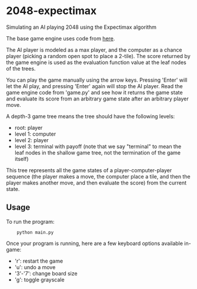 # 2048-expectimax
Simulating an AI playing 2048 using the Expectimax algorithm

The base game engine uses code from [here](https://gist.github.com/lewisjdeane/752eeba4635b479f8bb2). 

The AI player is modeled as a max player, and the computer as a chance player (picking a random open spot to place a 2-tile). The score returned by the game engine is used as the evaluation function value at the leaf nodes of the trees. 

You can play the game manually using the arrow keys. Pressing 'Enter' will let the AI play, and pressing 'Enter' again will stop the AI player. Read the game engine code from 'game.py' and see how it returns the game state and evaluate its score from an arbitrary game state after an arbitrary player move. 

A depth-3 game tree means the tree should have the following levels: 

- root: player
- level 1: computer 
- level 2: player
- level 3: terminal with payoff (note that we say "terminal" to mean the leaf nodes in the shallow game tree, not the termination of the game itself)

This tree represents all the game states of a player-computer-player sequence (the player makes a move, the computer place a tile, and then the player makes another move, and then evaluate the score) from the current state. 

Usage
-----
To run the program:
```
    python main.py
```

Once your program is running, here are a few keyboard options available in-game:
- 'r': restart the game
- 'u': undo a move
- '3'-'7': change board size
- 'g': toggle grayscale
